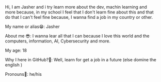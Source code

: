 Hi, I am Jasher and i try learn more about the dev, machin learning and more because, in my school I feel that I don't learn fine about this and that do that I can't feel fine because, I wanna find a job in my country or other.

My name or alias😁: Jasher

About me 😎: I wanna lear all that I can because I love this world and the computers, information, AI, Cybersecurity and more.

My age: 18

Why I here in GitHub?🐣: Well, learn for get a job in a future (else domine the english )

Pronouns💫: he/his

